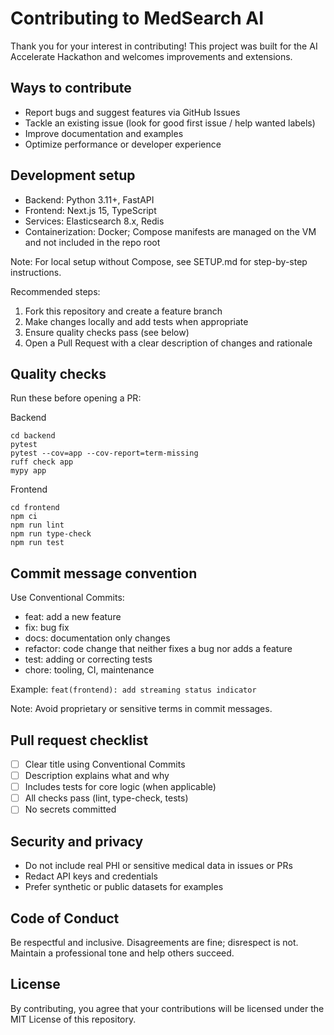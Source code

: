 # Contributing to MedSearch AI

Thank you for your interest in contributing! This project was built for the AI Accelerate Hackathon and welcomes improvements and extensions.

## Ways to contribute
- Report bugs and suggest features via GitHub Issues
- Tackle an existing issue (look for good first issue / help wanted labels)
- Improve documentation and examples
- Optimize performance or developer experience

## Development setup
- Backend: Python 3.11+, FastAPI
- Frontend: Next.js 15, TypeScript
- Services: Elasticsearch 8.x, Redis
- Containerization: Docker; Compose manifests are managed on the VM and not included in the repo root


Note: For local setup without Compose, see SETUP.md for step-by-step instructions.

Recommended steps:
1) Fork this repository and create a feature branch
2) Make changes locally and add tests when appropriate
3) Ensure quality checks pass (see below)
4) Open a Pull Request with a clear description of changes and rationale

## Quality checks
Run these before opening a PR:

Backend
```
cd backend
pytest
pytest --cov=app --cov-report=term-missing
ruff check app
mypy app
```

Frontend
```
cd frontend
npm ci
npm run lint
npm run type-check
npm run test
```

## Commit message convention
Use Conventional Commits:
- feat: add a new feature
- fix: bug fix
- docs: documentation only changes
- refactor: code change that neither fixes a bug nor adds a feature
- test: adding or correcting tests
- chore: tooling, CI, maintenance

Example: `feat(frontend): add streaming status indicator`

Note: Avoid proprietary or sensitive terms in commit messages.

## Pull request checklist
- [ ] Clear title using Conventional Commits
- [ ] Description explains what and why
- [ ] Includes tests for core logic (when applicable)
- [ ] All checks pass (lint, type-check, tests)
- [ ] No secrets committed

## Security and privacy
- Do not include real PHI or sensitive medical data in issues or PRs
- Redact API keys and credentials
- Prefer synthetic or public datasets for examples

## Code of Conduct
Be respectful and inclusive. Disagreements are fine; disrespect is not. Maintain a professional tone and help others succeed.

## License
By contributing, you agree that your contributions will be licensed under the MIT License of this repository.

